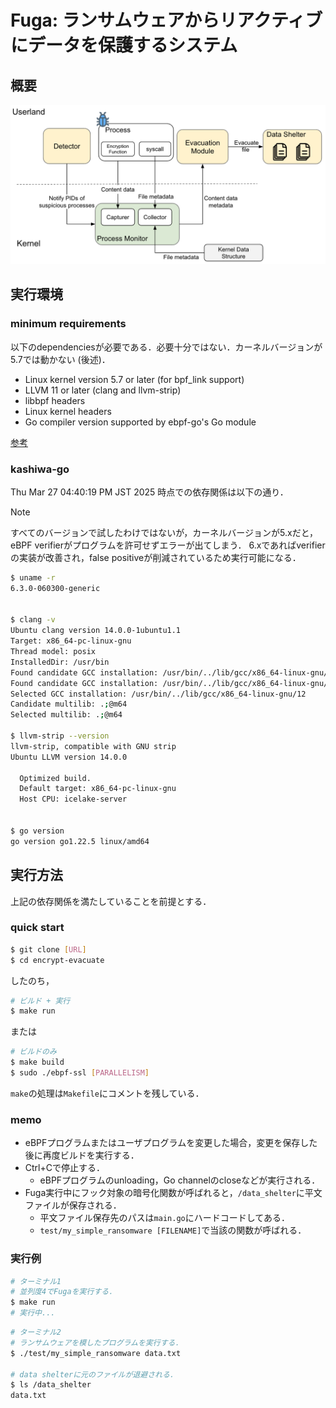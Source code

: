 # Fuga: ランサムウェアからリアクティブにデータを保護するシステム

## 概要
![System Overview](/assets/system_overview.png)

## 実行環境

### minimum requirements
以下のdependenciesが必要である．必要十分ではない．カーネルバージョンが5.7では動かない (後述)．
- Linux kernel version 5.7 or later (for bpf_link support)
- LLVM 11 or later (clang and llvm-strip)
- libbpf headers
- Linux kernel headers
- Go compiler version supported by ebpf-go's Go module

[参考](https://ebpf-go.dev/guides/getting-started/#ebpf-c-program)

### kashiwa-go
Thu Mar 27 04:40:19 PM JST 2025 時点での依存関係は以下の通り．
> [!NOTE]  
> すべてのバージョンで試したわけではないが，カーネルバージョンが5.xだと，eBPF verifierがプログラムを許可せずエラーが出てしまう．
> 6.xであればverifierの実装が改善され，false positiveが削減されているため実行可能になる．

```bash
$ uname -r
6.3.0-060300-generic


$ clang -v
Ubuntu clang version 14.0.0-1ubuntu1.1
Target: x86_64-pc-linux-gnu
Thread model: posix
InstalledDir: /usr/bin
Found candidate GCC installation: /usr/bin/../lib/gcc/x86_64-linux-gnu/11
Found candidate GCC installation: /usr/bin/../lib/gcc/x86_64-linux-gnu/12
Selected GCC installation: /usr/bin/../lib/gcc/x86_64-linux-gnu/12
Candidate multilib: .;@m64
Selected multilib: .;@m64

$ llvm-strip --version
llvm-strip, compatible with GNU strip
Ubuntu LLVM version 14.0.0

  Optimized build.
  Default target: x86_64-pc-linux-gnu
  Host CPU: icelake-server


$ go version
go version go1.22.5 linux/amd64
```

## 実行方法
上記の依存関係を満たしていることを前提とする．
### quick start
```bash
$ git clone [URL]
$ cd encrypt-evacuate
```
したのち，
```bash
# ビルド + 実行
$ make run
```
または
```bash
# ビルドのみ
$ make build
$ sudo ./ebpf-ssl [PARALLELISM]
```
`make`の処理は`Makefile`にコメントを残している．

### memo
- eBPFプログラムまたはユーザプログラムを変更した場合，変更を保存した後に再度ビルドを実行する．
- Ctrl+Cで停止する．
    - eBPFプログラムのunloading，Go channelのcloseなどが実行される．
- Fuga実行中にフック対象の暗号化関数が呼ばれると，`/data_shelter`に平文ファイルが保存される．
    - 平文ファイル保存先のパスは`main.go`にハードコードしてある．
    - `test/my_simple_ransomware [FILENAME]`で当該の関数が呼ばれる．

### 実行例
```bash
# ターミナル1
# 並列度4でFugaを実行する．
$ make run
# 実行中...
```

```bash
# ターミナル2
# ランサムウェアを模したプログラムを実行する．
$ ./test/my_simple_ransomware data.txt

# data shelterに元のファイルが退避される．
$ ls /data_shelter
data.txt
```
